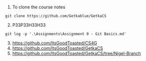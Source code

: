 1.  To clone the course notes
```
git clone https://github.com/Getkablue/GetkaCS
```
2.  P33P33H33H33
```
git log -p '.\Assignments\Assignment 0 - Git Basics.md'
```
3. https://github.com/ItsGoodToasted/CS4G
5. https://github.com/ItsGoodToasted/GetkaCS
6. https://github.com/ItsGoodToasted/GetkaCS/tree/Nigel-Branch